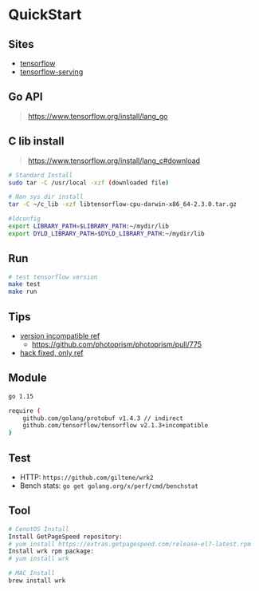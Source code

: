 # QuickStart

## Sites

- [tensorflow](https://github.com/tensorflow/tensorflow)
- [tensorflow-serving](https://github.com/tensorflow/serving)

## Go API

>https://www.tensorflow.org/install/lang_go

## C lib install

>https://www.tensorflow.org/install/lang_c#download

```bash
# Standard Install
sudo tar -C /usr/local -xzf (downloaded file)

# Non sys dir install
tar -C ~/c_lib -xzf libtensorflow-cpu-darwin-x86_64-2.3.0.tar.gz

#ldconfig
export LIBRARY_PATH=$LIBRARY_PATH:~/mydir/lib
export DYLD_LIBRARY_PATH=$DYLD_LIBRARY_PATH:~/mydir/lib
```

## Run

```bash
# test tensorflow version
make test
make run
```

## Tips

- [version incompatible ref](https://github.com/tensorflow/tensorflow/issues/41808)
    - https://github.com/photoprism/photoprism/pull/775
- [hack fixed, only ref](https://github.com/tensorflow/tensorflow/blob/master/tensorflow/go/README.md)

## Module

```bash
go 1.15

require (
	github.com/golang/protobuf v1.4.3 // indirect
	github.com/tensorflow/tensorflow v2.1.3+incompatible
)
```

## Test

- HTTP: `https://github.com/giltene/wrk2`
- Bench stats: `go get golang.org/x/perf/cmd/benchstat`

## Tool

```bash
# CenotOS Install
Install GetPageSpeed repository:
# yum install https://extras.getpagespeed.com/release-el7-latest.rpm
Install wrk rpm package:
# yum install wrk

# MAC Install
brew install wrk
```
